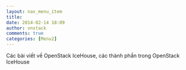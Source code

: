 ```yaml
---
layout: nav_menu_item
title: 
date: 2014-02-14 18:09
author: vnstack
comments: true
categories: [Menu2]
---
```

Các bài viết về OpenStack IceHouse, các thành phần trong OpenStack IceHouse
